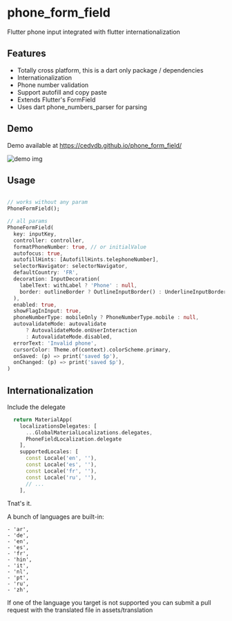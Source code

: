 # phone_form_field

Flutter phone input integrated with flutter internationalization

## Features

- Totally cross platform, this is a dart only package / dependencies
- Internationalization
- Phone number validation
- Support autofill and copy paste
- Extends Flutter's FormField
- Uses dart phone_numbers_parser for parsing


## Demo

Demo available at https://cedvdb.github.io/phone_form_field/

![demo img](https://raw.githubusercontent.com/cedvdb/phone_number_input/main/demo_image.png)

## Usage

```dart

// works without any param
PhoneFormField();

// all params
PhoneFormField(
  key: inputKey,
  controller: controller,
  formatPhoneNumber: true, // or initialValue
  autofocus: true,
  autofillHints: [AutofillHints.telephoneNumber],
  selectorNavigator: selectorNavigator,
  defaultCountry: 'FR',
  decoration: InputDecoration(
    labelText: withLabel ? 'Phone' : null,
    border: outlineBorder ? OutlineInputBorder() : UnderlineInputBorder(),
  ),
  enabled: true,
  showFlagInInput: true,
  phoneNumberType: mobileOnly ? PhoneNumberType.mobile : null,
  autovalidateMode: autovalidate
      ? AutovalidateMode.onUserInteraction
      : AutovalidateMode.disabled,
  errorText: 'Invalid phone',
  cursorColor: Theme.of(context).colorScheme.primary,
  onSaved: (p) => print('saved $p'),
  onChanged: (p) => print('saved $p'),
)

```

## Internationalization

  Include the delegate

  ```dart
    return MaterialApp(
      localizationsDelegates: [
        ...GlobalMaterialLocalizations.delegates,
        PhoneFieldLocalization.delegate
      ],
      supportedLocales: [
        const Locale('en', ''),
        const Locale('es', ''),
        const Locale('fr', ''),
        const Locale('ru', ''),
        // ...
      ],
  ```

  Tnat's it.

  
  A bunch of languages are built-in:

    - 'ar',
    - 'de',
    - 'en',
    - 'es',
    - 'fr',
    - 'hin',
    - 'it',
    - 'nl',
    - 'pt',
    - 'ru',
    - 'zh',
  
  
   If one of the language you target is not supported you can submit a
  pull request with the translated file in assets/translation